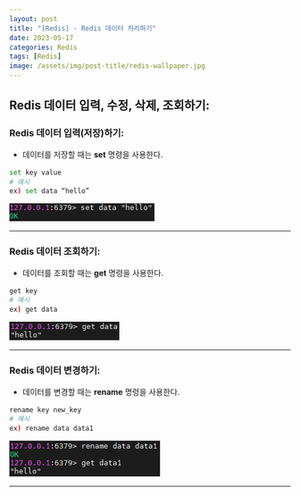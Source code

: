 ```yaml
---
layout: post
title: "[Redis] - Redis 데이터 처리하기"
date: 2023-05-17
categories: Redis
tags: [Redis]
image: /assets/img/post-title/redis-wallpaper.jpg
---
```


## Redis 데이터 입력, 수정, 삭제, 조회하기:
### Redis 데이터 입력(저장)하기:
- 데이터를 저장할 때는 **set** 명령을 사용한다.
```bash
set key value
# 예시
ex) set data “hello”
```
[![Redis 데이터 입력화면](/assets/img/post/Redis/Redis%20%EB%8D%B0%EC%9D%B4%ED%84%B0%20%EC%9E%85%EB%A0%A5%20%ED%99%94%EB%A9%B4.PNG)](/assets/img/post/Redis/Redis%20%EB%8D%B0%EC%9D%B4%ED%84%B0%20%EC%9E%85%EB%A0%A5%20%ED%99%94%EB%A9%B4.PNG)

* * *

### Redis 데이터 조회하기:
- 데이터를 조회할 때는 **get** 명령을 사용한다.
```bash
get key
# 예시
ex) get data
```
[![Redis 데이터 조회화면](/assets/img/post/Redis/Redis%20%EB%8D%B0%EC%9D%B4%ED%84%B0%20%EC%A1%B0%ED%9A%8C%20%ED%99%94%EB%A9%B4.PNG)](/assets/img/post/Redis/Redis%20%EB%8D%B0%EC%9D%B4%ED%84%B0%20%EC%A1%B0%ED%9A%8C%20%ED%99%94%EB%A9%B4.PNG)

* * *

### Redis 데이터 변경하기:
- 데이터를 변경할 때는 **rename** 명령을 사용한다.
```bash
rename key new_key
# 예시
ex) rename data data1
```
[![Redis 데이터 변경화면](/assets/img/post/Redis/Redis%20%EB%8D%B0%EC%9D%B4%ED%84%B0%20%EB%B3%80%EA%B2%BD%20%ED%99%94%EB%A9%B4.PNG)](/assets/img/post/Redis/Redis%20%EB%8D%B0%EC%9D%B4%ED%84%B0%20%EB%B3%80%EA%B2%BD%20%ED%99%94%EB%A9%B4.PNG)

* * *